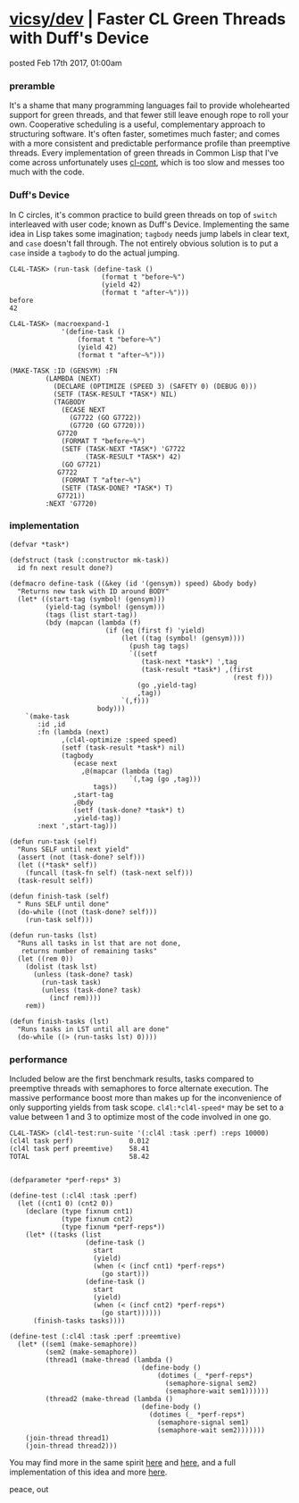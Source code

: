 # [vicsy/dev](https://github.com/codr4life/vicsydev) | Faster CL Green Threads with Duff's Device
posted Feb 17th 2017, 01:00am

### preramble
It's a shame that many programming languages fail to provide wholehearted support for green threads, and that fewer still leave enough rope to roll your own. Cooperative scheduling is a useful, complementary approach to structuring software. It's often faster, sometimes much faster; and comes with a more consistent and predictable performance profile than preemptive threads. Every implementation of green threads in Common Lisp that I've come across unfortunately uses [cl-cont](http://quickdocs.org/cl-cont/api), which is too slow and messes too much with the code. 

### Duff's Device
In C circles, it's common practice to build green threads on top of ```switch``` interleaved with user code; known as Duff's Device. Implementing the same idea in Lisp takes some imagination; ```tagbody``` needs jump labels in clear text, and ```case``` doesn't fall through. The not entirely obvious solution is to put a ```case``` inside a ```tagbody``` to do the actual jumping. 

```
CL4L-TASK> (run-task (define-task ()
                       (format t "before~%")
                       (yield 42)
                       (format t "after~%")))
before
42

CL4L-TASK> (macroexpand-1 
             '(define-task ()
                 (format t "before~%")
                 (yield 42)
                 (format t "after~%")))
                 
(MAKE-TASK :ID (GENSYM) :FN
         (LAMBDA (NEXT)
           (DECLARE (OPTIMIZE (SPEED 3) (SAFETY 0) (DEBUG 0)))
           (SETF (TASK-RESULT *TASK*) NIL)
           (TAGBODY
             (ECASE NEXT 
               (G7722 (GO G7722)) 
               (G7720 (GO G7720)))
            G7720
             (FORMAT T "before~%")
             (SETF (TASK-NEXT *TASK*) 'G7722
                   (TASK-RESULT *TASK*) 42)
             (GO G7721)
            G7722
             (FORMAT T "after~%")
             (SETF (TASK-DONE? *TASK*) T)
            G7721))
         :NEXT 'G7720)
```


### implementation

```
(defvar *task*)

(defstruct (task (:constructor mk-task))
  id fn next result done?)

(defmacro define-task ((&key (id '(gensym)) speed) &body body)
  "Returns new task with ID around BODY"
  (let* ((start-tag (symbol! (gensym)))
         (yield-tag (symbol! (gensym)))
         (tags (list start-tag))
         (bdy (mapcan (lambda (f)
                        (if (eq (first f) 'yield)
                            (let ((tag (symbol! (gensym))))
                              (push tag tags)
                              `((setf
                                 (task-next *task*) ',tag
                                 (task-result *task*) ,(first
                                                        (rest f)))
                                (go ,yield-tag)
                                ,tag))
                            `(,f)))
                      body)))
    `(make-task
       :id ,id
       :fn (lambda (next)
             ,(cl4l-optimize :speed speed)
             (setf (task-result *task*) nil)
             (tagbody
                (ecase next
                  ,@(mapcar (lambda (tag)
                              `(,tag (go ,tag)))
                     tags))
                ,start-tag
                ,@bdy
                (setf (task-done? *task*) t)
                ,yield-tag))
       :next ',start-tag)))

(defun run-task (self)
  "Runs SELF until next yield"
  (assert (not (task-done? self)))
  (let ((*task* self))
    (funcall (task-fn self) (task-next self)))
  (task-result self))

(defun finish-task (self)
  " Runs SELF until done"
  (do-while ((not (task-done? self)))
    (run-task self)))

(defun run-tasks (lst)
  "Runs all tasks in lst that are not done, 
   returns number of remaining tasks"
  (let ((rem 0))
    (dolist (task lst)
      (unless (task-done? task)
        (run-task task)
        (unless (task-done? task)
          (incf rem))))
    rem))

(defun finish-tasks (lst)
  "Runs tasks in LST until all are done"
  (do-while ((> (run-tasks lst) 0))))
```

### performance
Included below are the first benchmark results, tasks compared to preemptive threads with semaphores to force alternate execution. The massive performance boost more than makes up for the inconvenience of only supporting yields from task scope. ```cl4l:*cl4l-speed*``` may be set to a value between 1 and 3 to optimize most of the code involved in one go.

```
CL4L-TASK> (cl4l-test:run-suite '(:cl4l :task :perf) :reps 10000)
(cl4l task perf)              0.012
(cl4l task perf preemtive)    58.41
TOTAL                         58.42


(defparameter *perf-reps* 3)

(define-test (:cl4l :task :perf)
  (let ((cnt1 0) (cnt2 0))
    (declare (type fixnum cnt1)
             (type fixnum cnt2)
             (type fixnum *perf-reps*))
    (let* ((tasks (list
                   (define-task ()
                     start
                     (yield)
                     (when (< (incf cnt1) *perf-reps*)
                       (go start)))
                   (define-task ()
                     start
                     (yield)
                     (when (< (incf cnt2) *perf-reps*)
                       (go start))))))
      (finish-tasks tasks))))

(define-test (:cl4l :task :perf :preemtive)
  (let* ((sem1 (make-semaphore))
         (sem2 (make-semaphore))
         (thread1 (make-thread (lambda ()
                                 (define-body ()
                                     (dotimes (_ *perf-reps*)
                                       (semaphore-signal sem2)
                                       (semaphore-wait sem1))))))
         (thread2 (make-thread (lambda ()
                                 (define-body ()
                                   (dotimes (_ *perf-reps*)
                                     (semaphore-signal sem1)
                                     (semaphore-wait sem2)))))))
    (join-thread thread1)
    (join-thread thread2)))
```

You may find more in the same spirit [here](http://vicsydev.blogspot.de/) and [here](https://github.com/codr4life/vicsydev), and a full implementation of this idea and more [here](https://github.com/codr4life/cl4l).

peace, out
